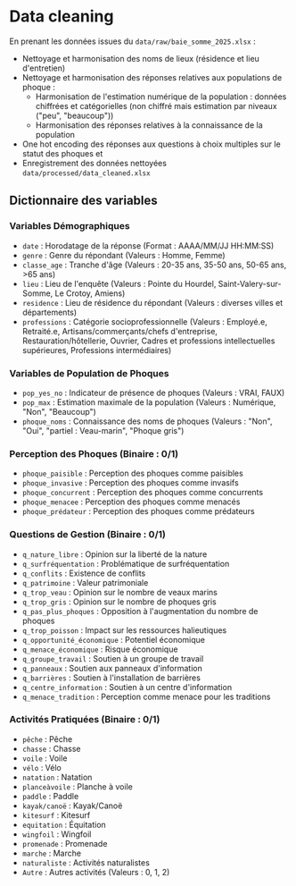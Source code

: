 # Data cleaning

En prenant les données issues du `data/raw/baie_somme_2025.xlsx` :

- Nettoyage et harmonisation des noms de lieux (résidence et lieu d'entretien)
- Nettoyage et harmonisation des réponses relatives aux populations de phoque :
  - Harmonisation de l'estimation numérique de la population : données chiffrées et catégorielles (non chiffré mais estimation par niveaux ("peu", "beaucoup"))
  - Harmonisation des réponses relatives à la connaissance de la population
- One hot encoding des réponses aux questions à choix multiples sur le statut des phoques et 
- Enregistrement des données nettoyées `data/processed/data_cleaned.xlsx`

## Dictionnaire des variables

### Variables Démographiques

- `date` : Horodatage de la réponse (Format : AAAA/MM/JJ HH:MM:SS)
- `genre` : Genre du répondant (Valeurs : Homme, Femme)
- `classe_age` : Tranche d'âge (Valeurs : 20-35 ans, 35-50 ans, 50-65 ans, >65 ans)
- `lieu` : Lieu de l'enquête (Valeurs : Pointe du Hourdel, Saint-Valery-sur-Somme, Le Crotoy, Amiens)
- `residence` : Lieu de résidence du répondant (Valeurs : diverses villes et départements)
- `professions` : Catégorie socioprofessionnelle (Valeurs : Employé.e, Retraité.e, Artisans/commerçants/chefs d'entreprise, Restauration/hôtellerie, Ouvrier, Cadres et professions intellectuelles supérieures, Professions intermédiaires)

### Variables de Population de Phoques

- `pop_yes_no` : Indicateur de présence de phoques (Valeurs : VRAI, FAUX)
- `pop_max` : Estimation maximale de la population (Valeurs : Numérique, "Non", "Beaucoup")
- `phoque_noms` : Connaissance des noms de phoques (Valeurs : "Non", "Oui", "partiel : Veau-marin", "Phoque gris")

### Perception des Phoques (Binaire : 0/1)

- `phoque_paisible` : Perception des phoques comme paisibles
- `phoque_invasive` : Perception des phoques comme invasifs
- `phoque_concurrent` : Perception des phoques comme concurrents
- `phoque_menacee` : Perception des phoques comme menacés
- `phoque_prédateur` : Perception des phoques comme prédateurs

### Questions de Gestion (Binaire : 0/1)

- `q_nature_libre` : Opinion sur la liberté de la nature
- `q_surfréquentation` : Problématique de surfréquentation
- `q_conflits` : Existence de conflits
- `q_patrimoine` : Valeur patrimoniale
- `q_trop_veau` : Opinion sur le nombre de veaux marins
- `q_trop_gris` : Opinion sur le nombre de phoques gris
- `q_pas_plus_phoques` : Opposition à l'augmentation du nombre de phoques
- `q_trop_poisson` : Impact sur les ressources halieutiques
- `q_opportunité_économique` : Potentiel économique
- `q_menace_économique` : Risque économique
- `q_groupe_travail` : Soutien à un groupe de travail
- `q_panneaux` : Soutien aux panneaux d'information
- `q_barrières` : Soutien à l'installation de barrières
- `q_centre_information` : Soutien à un centre d'information
- `q_menace_tradition` : Perception comme menace pour les traditions

### Activités Pratiquées (Binaire : 0/1)

- `pêche` : Pêche
- `chasse` : Chasse
- `voile` : Voile
- `vélo` : Vélo
- `natation` : Natation
- `planceàvoile` : Planche à voile
- `paddle` : Paddle
- `kayak/canoë` : Kayak/Canoë
- `kitesurf` : Kitesurf
- `equitation` : Équitation
- `wingfoil` : Wingfoil
- `promenade` : Promenade
- `marche` : Marche
- `naturaliste` : Activités naturalistes
- `Autre` : Autres activités (Valeurs : 0, 1, 2)